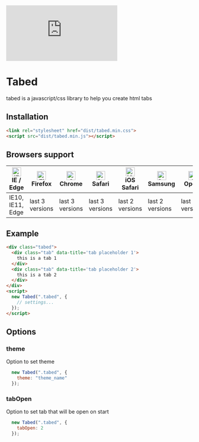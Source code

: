 ![warning](http://vps.vichas.org/api.php?message=This%20project%20is%20under%20development%20and%20should%20be%20considered%20an%20early%20alpha%20version&message_type=error&font_size=14&padding=10)


# Tabed
tabed is a javascript/css library to help you create html tabs

## Installation

```html
<link rel="stylesheet" href="dist/tabed.min.css">
<script src="dist/tabed.min.js"></script>
```

## Browsers support

| [<img src="https://raw.githubusercontent.com/alrra/browser-logos/master/src/edge/edge_48x48.png" alt="IE / Edge" width="24px" height="24px" />](http://godban.github.io/browsers-support-badges/)</br>IE / Edge | [<img src="https://raw.githubusercontent.com/alrra/browser-logos/master/src/firefox/firefox_48x48.png" alt="Firefox" width="24px" height="24px" />](http://godban.github.io/browsers-support-badges/)</br>Firefox | [<img src="https://raw.githubusercontent.com/alrra/browser-logos/master/src/chrome/chrome_48x48.png" alt="Chrome" width="24px" height="24px" />](http://godban.github.io/browsers-support-badges/)</br>Chrome | [<img src="https://raw.githubusercontent.com/alrra/browser-logos/master/src/safari/safari_48x48.png" alt="Safari" width="24px" height="24px" />](http://godban.github.io/browsers-support-badges/)</br>Safari | [<img src="https://raw.githubusercontent.com/alrra/browser-logos/master/src/safari-ios/safari-ios_48x48.png" alt="iOS Safari" width="24px" height="24px" />](http://godban.github.io/browsers-support-badges/)</br>iOS Safari | [<img src="https://raw.githubusercontent.com/alrra/browser-logos/master/src/samsung-internet/samsung-internet_48x48.png" alt="Samsung" width="24px" height="24px" />](http://godban.github.io/browsers-support-badges/)</br>Samsung | [<img src="https://raw.githubusercontent.com/alrra/browser-logos/master/src/opera/opera_48x48.png" alt="Opera" width="24px" height="24px" />](http://godban.github.io/browsers-support-badges/)</br>Opera | [<img src="https://raw.githubusercontent.com/alrra/browser-logos/master/src/opera-mini/opera-mini_48x48.png" alt="Opera Mini" width="24px" height="24px" />](http://godban.github.io/browsers-support-badges/)</br>Opera Mini |
| --------- | --------- | --------- | --------- | --------- | --------- | --------- | --------- |
| IE10, IE11, Edge| last 3 versions| last 3 versions| last 3 versions| last 2 versions| last 2 versions| last 2 versions| last 2 versions

## Example

```html
<div class="tabed">
  <div class="tab" data-title='tab placeholder 1'>
    this is a tab 1
  </div>
  <div class="tab" data-title='tab placeholder 2'>
    this is a tab 2
  </div>
</div>
<script>
  new Tabed(".tabed", {
    // settings...
  });
</script>
```


## Options

### theme

Option to set theme

```js
  new Tabed(".tabed", {
    theme: "theme_name"
  });
```

### tabOpen

Option to set tab that will be open on start

```js
  new Tabed(".tabed", {
    tabOpen: 2
  });
```
